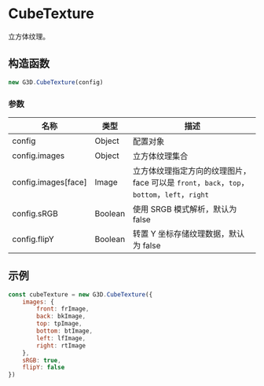 # CubeTexture

立方体纹理。

## 构造函数

```javascript
new G3D.CubeTexture(config)
```

### 参数

| 名称                | 类型    | 描述                                                                                        |
| ------------------- | ------- | ------------------------------------------------------------------------------------------- |
| config              | Object  | 配置对象                                                                                    |
| config.images       | Object  | 立方体纹理集合                                                                              |
| config.images[face] | Image   | 立方体纹理指定方向的纹理图片，face 可以是 `front`，`back`，`top`，`bottom`，`left`，`right` |
| config.sRGB         | Boolean | 使用 SRGB 模式解析，默认为 false                                                            |
| config.flipY        | Boolean | 转置 Y 坐标存储纹理数据，默认为 false                                                       |

## 示例

```javascript
const cubeTexture = new G3D.CubeTexture({
    images: {
        front: frImage,
        back: bkImage,
        top: tpImage,
        bottom: btImage,
        left: lfImage,
        right: rtImage
    },
    sRGB: true,
    flipY: false
})
```